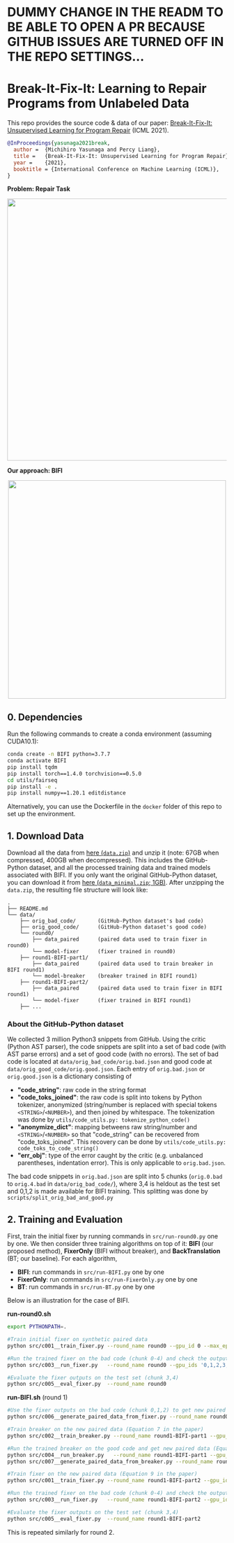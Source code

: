 # DUMMY CHANGE IN THE READM TO BE ABLE TO OPEN A PR BECAUSE GITHUB ISSUES ARE TURNED OFF IN THE REPO SETTINGS...

# Break-It-Fix-It: Learning to Repair Programs from Unlabeled Data

This repo provides the source code & data of our paper: [Break-It-Fix-It: Unsupervised Learning for Program Repair](http://arxiv.org/abs/2106.06600) (ICML 2021).
```bib
@InProceedings{yasunaga2021break,
  author =  {Michihiro Yasunaga and Percy Liang},
  title =   {Break-It-Fix-It: Unsupervised Learning for Program Repair},
  year =    {2021},  
  booktitle = {International Conference on Machine Learning (ICML)},  
}
```
**Problem: Repair Task**
<p align="center">
  <img src="figs/task.png" width="600" title="Problem: Repair Task" alt="">
</p>

**Our approach: BIFI**
<p align="center">
  <img src="figs/bifi.png" width="500" title="Overview of BIFI training algorithm" alt="">
</p>


## 0. Dependencies

Run the following commands to create a conda environment (assuming CUDA10.1):
```bash
conda create -n BIFI python=3.7.7
conda activate BIFI
pip install tqdm
pip install torch==1.4.0 torchvision==0.5.0
cd utils/fairseq
pip install -e .
pip install numpy==1.20.1 editdistance
```
Alternatively, you can use the Dockerfile in the `docker` folder of this repo to set up the environment.


## 1. Download Data

Download all the data from [here (`data.zip`)](https://nlp.stanford.edu/projects/myasu/BIFI/data.zip) and unzip it (note: 67GB when compressed, 400GB when decompressed). This includes the GitHub-Python dataset, and all the processed training data and trained models associated with BIFI.
If you only want the original GitHub-Python dataset, you can download it from [here (`data_minimal.zip`; 1GB)](https://nlp.stanford.edu/projects/myasu/BIFI/data_minimal.zip).
After unzipping the `data.zip`, the resulting file structure will look like:
```plain
.
├── README.md
└── data/
    ├── orig_bad_code/       (GitHub-Python dataset's bad code)
    ├── orig_good_code/      (GitHub-Python dataset's good code)
    └── round0/
        ├── data_paired      (paired data used to train fixer in round0)
        └── model-fixer      (fixer trained in round0)
    ├── round1-BIFI-part1/
        ├── data_paired      (paired data used to train breaker in BIFI round1)
        └── model-breaker    (breaker trained in BIFI round1)
    ├── round1-BIFI-part2/
        ├── data_paired      (paired data used to train fixer in BIFI round1)
        └── model-fixer      (fixer trained in BIFI round1)
    ├── ...
```

### About the GitHub-Python dataset
We collected 3 million Python3 snippets from GitHub. Using the critic (Python AST parser), the code snippets are split into a set of bad code (with AST parse errors) and a set of good code (with no errors).
The set of bad code is located at `data/orig_bad_code/orig.bad.json` and good code at `data/orig_good_code/orig.good.json`.
Each entry of `orig.bad.json` or `orig.good.json` is a dictionary consisting of
  - **"code_string"**: raw code in the string format
  - **"code_toks_joined"**: the raw code is split into tokens by Python tokenizer, anonymized (string/number is replaced with special tokens `<STRING>`/`<NUMBER>`), and then joined by whitespace. The tokenization was done by `utils/code_utils.py: tokenize_python_code()`
  - **"anonymize_dict"**: mapping betweens raw string/number and `<STRING>`/`<NUMBER>` so that "code_string" can be recovered from "code_toks_joined". This recovery can be done by `utils/code_utils.py: code_toks_to_code_string()`
  - **"err_obj"**: type of the error caught by the critic (e.g. unbalanced parentheses, indentation error). This is only applicable to `orig.bad.json`.


The bad code snippets in `orig.bad.json` are split into 5 chunks (`orig.0.bad` to `orig.4.bad` in `data/orig_bad_code/`), where 3,4 is heldout as the test set and 0,1,2 is made available for BIFI training. This splitting was done by `scripts/split_orig_bad_and_good.py`



## 2. Training and Evaluation
First, train the initial fixer by running commands in `src/run-round0.py` one by one. We then consider three training algorithms on top of it: **BIFI** (our proposed method), **FixerOnly** (BIFI without breaker), and **BackTranslation** (BT; our baseline). For each algorithm,
  - **BIFI**: run commands in `src/run-BIFI.py` one by one
  - **FixerOnly**: run commands in `src/run-FixerOnly.py` one by one
  - **BT**: run commands in `src/run-BT.py` one by one

Below is an illustration for the case of BIFI.

**run-round0.sh**
```bash
export PYTHONPATH=.

#Train initial fixer on synthetic paired data
python src/c001__train_fixer.py --round_name round0 --gpu_id 0 --max_epoch 2

#Run the trained fixer on the bad code (chunk 0-4) and check the outputs by critic
python src/c003__run_fixer.py   --round_name round0 --gpu_ids '0,1,2,3,4'

#Evaluate the fixer outputs on the test set (chunk 3,4)
python src/c005__eval_fixer.py  --round_name round0
```


**run-BIFI.sh** (round 1)
```bash
#Use the fixer outputs on the bad code (chunk 0,1,2) to get new paired data (Equation 6 in the paper)
python src/c006__generate_paired_data_from_fixer.py --round_name round0 --out_round_name round1-BIFI-part1

#Train breaker on the new paired data (Equation 7 in the paper)
python src/c002__train_breaker.py --round_name round1-BIFI-part1 --gpu_id 0 --max_epoch 3

#Run the trained breaker on the good code and get new paired data (Equation 8 in the paper)
python src/c004__run_breaker.py   --round_name round1-BIFI-part1 --gpu_ids '0,1,2,3,4'
python src/c007__generate_paired_data_from_breaker.py --round_name round1-BIFI-part1 --out_round_name round1-BIFI-part2

#Train fixer on the new paired data (Equation 9 in the paper)
python src/c001__train_fixer.py --round_name round1-BIFI-part2 --gpu_id 0 --max_epoch 2 --continue_from 'data/round0/model-fixer/checkpoint.pt'

#Run the trained fixer on the bad code (chunk 0-4) and check the outputs by critic
python src/c003__run_fixer.py   --round_name round1-BIFI-part2 --gpu_ids '0,1,2,3,4'

#Evaluate the fixer outputs on the test set (chunk 3,4)
python src/c005__eval_fixer.py  --round_name round1-BIFI-part2
```
This is repeated similarly for round 2.
